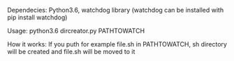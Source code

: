 Dependecies: Python3.6, watchdog library 
(watchdog can be installed with pip install watchdog)

Usage: python3.6 dircreator.py PATHTOWATCH

How it works: If you puth for example file.sh in PATHTOWATCH, sh directory will be created and file.sh will be moved to it
